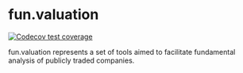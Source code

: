 
<!-- README.md is generated from README.Rmd. Please edit that file -->

# fun.valuation

<!-- badges: start -->

[![Codecov test
coverage](https://codecov.io/gh/TracyRage/fun_valuation/branch/main/graph/badge.svg)](https://codecov.io/gh/TracyRage/fun_valuation?branch=main)
<!-- badges: end -->

fun.valuation represents a set of tools aimed to facilitate fundamental
analysis of publicly traded companies.
